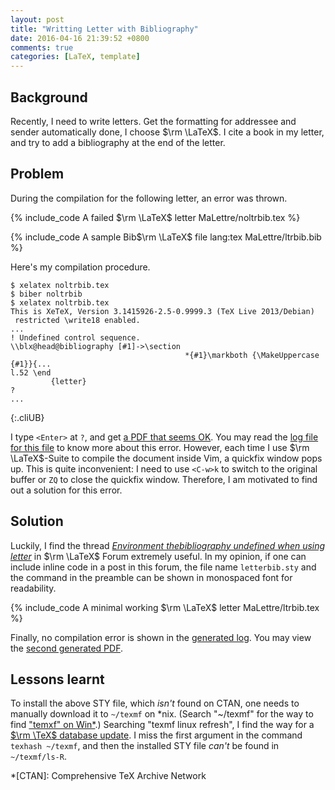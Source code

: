```yaml
---
layout: post
title: "Writting Letter with Bibliography"
date: 2016-04-16 21:39:52 +0800
comments: true
categories: [LaTeX, template]
---
```


Background
---

Recently, I need to write letters.  Get the formatting for addressee
and sender automatically done, I choose $\rm \LaTeX$.  I cite a book
in my letter, and try to add a bibliography at the end of the letter.

Problem
---

During the compilation for the following letter, an error was thrown.

{% include_code A failed $\rm \LaTeX$ letter MaLettre/noltrbib.tex %}

{% include_code A sample Bib$\rm \LaTeX$ file lang:tex MaLettre/ltrbib.bib %}

Here's my compilation procedure.

    $ xelatex noltrbib.tex
    $ biber noltrbib
    $ xelatex noltrbib.tex
    This is XeTeX, Version 3.1415926-2.5-0.9999.3 (TeX Live 2013/Debian)
     restricted \write18 enabled.
    ...
    ! Undefined control sequence.
    \\blx@head@bibliography [#1]->\section 
                                           *{#1}\markboth {\MakeUppercase {#1}}{...
    l.52 \end
             {letter}
    ?
    ...
{:.cliUB}

I type `<Enter>` at `?`, and get [a PDF that seems OK][pdf1].  You may
read the [log file for this file][log1] to know more about this error.
However, each time I use $\rm \LaTeX$-Suite to compile the document
inside Vim, a quickfix window pops up.  This is quite inconvenient: I
need to use `<C-w>k` to switch to the original buffer or `ZQ` to close
the quickfix window.  Therefore, I am motivated to find out a solution
for this error.

<!-- more -->

Solution
---

Luckily, I find the thread
[*Environment thebibliography undefined when using letter*][sol] in
$\rm \LaTeX$ Forum extremely useful.  In my opinion, if one can
include inline code in a post in this forum, the file name
`letterbib.sty` and the command in the preamble can be shown in
monospaced font for readability.

{% include_code A minimal working $\rm \LaTeX$ letter MaLettre/ltrbib.tex %}

Finally, no compilation error is shown in the [generated log][log2].
You may view the [second generated PDF][pdf2].

Lessons learnt
---

To install the above STY file, which *isn't* found on CTAN, one needs
to manually download it to `~/texmf` on \*nix.  (Search "~/texmf" for
the way to find ["temxf" on Win\*][texmf-win].)  Searching "texmf
linux refresh", I find the way for a
[$\rm \TeX$ database update][texmf-update].  I miss the first argument
in the command `texhash ~/texmf`, and then the installed STY file
*can't* be found in `~/texmf/ls-R`.

[pdf1]: /downloads/noltrbib.pdf
[log1]: /downloads/code/MaLettre/noltrbib.log
[sol]: http://www.latex-community.org/forum/viewtopic.php?f=4&t=3359
[log2]: /downloads/code/MaLettre/ltrbib.log
[pdf2]: /downloads/ltrbib.pdf
[texmf-win]: http://tex.stackexchange.com/a/12702
[texmf-update]: http://www.dickimaw-books.com/latex/novices/html/texhash.html

*[CTAN]: Comprehensive TeX Archive Network
